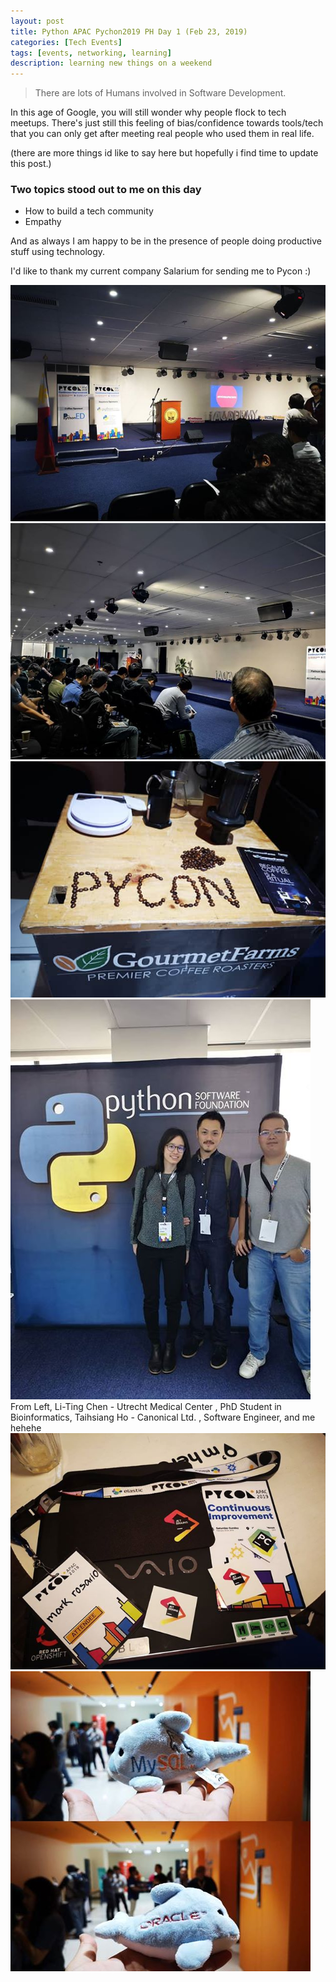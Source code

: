 ```yaml
---
layout: post
title: Python APAC Pychon2019 PH Day 1 (Feb 23, 2019)
categories: [Tech Events]
tags: [events, networking, learning]
description: learning new things on a weekend
---
```


> There are lots of Humans involved in Software Development.

In this age of Google, you will still wonder why people flock to tech meetups.
There's just still this feeling of bias/confidence towards tools/tech that you can only get after meeting real people who used them in real life.

(there are more things id like to say here but hopefully i find time to update this post.)

### Two topics stood out to me on this day
*  How to build a tech community
*  Empathy


And as always I am happy to be in the presence of people doing productive stuff using technology.

I'd like to thank my current company Salarium for sending me to Pycon :)

![pycon-1.jpg](/assets/postimages/pycon-1.jpg)
![pycon-2.jpg](/assets/postimages/pycon-2.jpg)
![pycon-3.jpg](/assets/postimages/pycon-3.jpg)
![pycon-3.jpg](/assets/postimages/pycon-speakers.jpg)
From Left, Li-Ting Chen - Utrecht Medical Center , PhD Student in Bioinformatics,
Taihsiang Ho - Canonical Ltd. , Software Engineer,
and me hehehe
![pycon-loots.jpg](/assets/postimages/pycon-loots.jpg)
![pycon-loots-2.jpg](/assets/postimages/pycon-loots-2.jpg)




